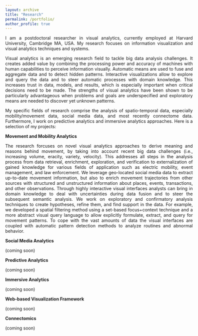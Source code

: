 ```yaml
---
layout: archive
title: "Research"
permalink: /portfolio/
author_profile: true
---
```


<p style="font-size:14px;width:600px;text-align:justify">I am a postdoctoral researcher in visual analytics, currently employed at Harvard University, Cambridge MA, USA. 
  My research focuses on information visualization and visual analytics techniques and systems.</p>

<p style="font-size:14px;width:600px;text-align:justify">Visual analytics is an emerging research field to tackle big data analysis challenges. 
It creates added value by combining the processing power and accuracy of machines with human capabilities to perceive information visually. 
Automatic means are used to fuse and aggregate data and to detect hidden patterns. 
Interactive visualizations allow to explore and query the data and to steer automatic processes with domain knowledge. 
This increases trust in data, models, and results, which is especially important when critical decisions need to be made. 
The strengths of visual analytics have been shown to be particularly advantageous when problems and goals are underspecified and exploratory means are needed to discover yet unknown patterns.</p>

<p style="font-size:14px;width:600px;text-align:justify">My specific fields of research comprise the analysis of spatio-temporal data, especially mobility/movement data, social media data, and most recently connectome data. 
Furthermore, I work on predictive analytics and immersive analytics approaches.
Here is a selection of my projects:</p>

<div id="movementAndMobilityAnalytics" class="researchTopic">
<b>Movement and Mobility Analytics</b>
<p style="font-size:14px;width:600px;text-align:justify">The research forcuses on novel visual analytics approaches to derive meaning and reasons behind movement, by taking into account recent big data challenges (i.e., increasing volume, eracity, variety, velocity). This addresses all steps in the analysis process from data retrieval, enrichment, exploration, and verification to externalization of gained knowledge for various fields of application such as electric mobility, event management, and law enforcement. We leverage geo-located social media data to extract up-to-date movement information, but also to enrich movement trajectories from other sources with structured and unstructured information about places, events, transactions, and other observations. Through highly interactive visual interfaces analysts can bring in domain knowledge to deal with uncertainties during data fusion and to steer the subsequent semantic analysis. We work on exploratory and confirmatory analysis techniques to create hypotheses, refine them, and find support in the data. For example, we developed a spatial filtering method using a set-based focus+context technique and a more abstract visual query language to allow explicitly formulate, extract, and query for movement patterns. To cope with the vast amounts of data the visual interfaces are coupled with automatic pattern detection methods to analyze routines and abnormal behavior.</p>
</div>

<div id="socialMediaAnalytics" class="researchTopic">
<b>Social Media Analytics</b>
<p style="font-size:14px;width:600px;text-align:justify">(coming soon)</p>
</div>

<div id="predictiveAnalytics" class="researchTopic">
<b>Predictive Analytics</b>
<p style="font-size:14px;width:600px;text-align:justify">(coming soon)</p>
</div>

<div id="immersiveAnalytics" class="researchTopic">
<b>Immersive Analytics</b>
<p style="font-size:14px;width:600px;text-align:justify">(coming soon)</p>
</div>

<div id="webBasedVisualizationFramework" class="researchTopic">
<b>Web-based Visualization Framework</b>
<p style="font-size:14px;width:600px;text-align:justify">(coming soon)</p>
</div>

<div id="Connectomics" class="researchTopic">
<b>Connectomics</b>
<p style="font-size:14px;width:600px;text-align:justify">(coming soon)</p>
</div>
